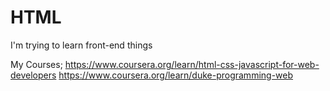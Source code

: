 # HTML
I'm trying to learn front-end things

My Courses;
https://www.coursera.org/learn/html-css-javascript-for-web-developers
https://www.coursera.org/learn/duke-programming-web
